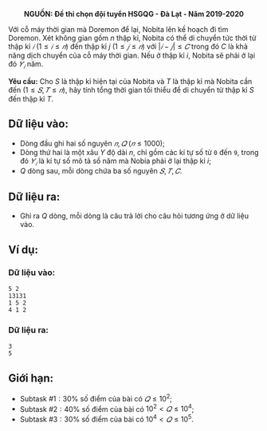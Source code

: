 **<center>NGUỒN: Đề thi chọn đội tuyển HSGQG - Đà Lạt - Năm 2019-2020</center>**

Với cỗ máy thời gian mà Doremon để lại, Nobita lên kế hoạch đi tìm Doremon. Xét không gian gồm $n$ thập kỉ, Nobita có thể di chuyển tức thời từ thập kỉ $𝑖\ (1 ≤ 𝑖 ≤ 𝑛)$ đến thập kỉ $j\ (1 ≤ 𝑗 ≤ 𝑛)$ với $|𝑖 − 𝑗| ≤ 𝐶$ trong đó $C$ là khả năng dịch chuyển của cỗ máy thời gian. Nếu ở thập kỉ $i$, Nobita sẽ phải ở lại đó $𝑌_𝑖$ năm.

**Yêu cầu:** Cho $S$ là thập kỉ hiện tại của Nobita và $T$ là thập kỉ mà Nobita cần đến $(1 ≤ 𝑆, 𝑇 ≤ 𝑛)$, hãy tính tổng thời gian tối thiểu để di chuyển từ thập kỉ $S$ đến thập kỉ $T$.

## Dữ liệu vào:
- Dòng đầu ghi hai số nguyên $𝑛, 𝑄\ (𝑛 ≤ 1000)$;
- Dòng thứ hai là một xâu $Y$ độ dài $n$, chỉ gồm các kí tự số từ `0` đến `9`, trong đó $𝑌_𝑖$ là kí tự số mô tả số năm mà Nobia phải ở lại thập kỉ $i$;
- $Q$ dòng sau, mỗi dòng chứa ba số nguyên $𝑆, 𝑇, 𝐶$.

## Dữ liệu ra:
- Ghi ra $Q$ dòng, mỗi dòng là câu trả lời cho câu hỏi tương ứng ở dữ liệu vào.

## Ví dụ:
### Dữ liệu vào:
```
5 2
13131
1 5 2
4 1 2
```

### Dữ liệu ra:
```
3
5
```

## Giới hạn:
+ Subtask $\#1: 30\%$ số điểm của bài có $𝑄 ≤ 10^2$; 
+ Subtask $\#2: 40\%$ số điểm của bài có $10^2< 𝑄 ≤ 10^4$; 
+ Subtask $\#3: 30\%$ số điểm của bài có $10^4< 𝑄 ≤ 10^5$.